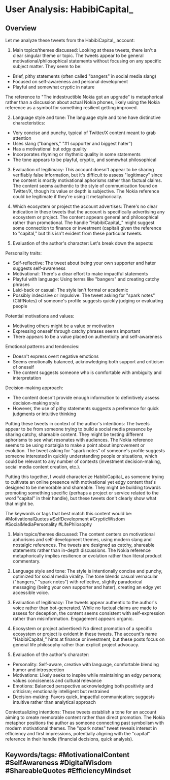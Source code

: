 # User Analysis: HabibiCapital_

## Overview

<think>
Let me analyze these tweets from the HabibiCapital_ account:

1. Main topics/themes discussed:
Looking at these tweets, there isn't a clear singular theme or topic. The tweets appear to be general motivational/philosophical statements without focusing on any specific subject matter. They seem to be:
- Brief, pithy statements (often called "bangers" in social media slang)
- Focused on self-awareness and personal development
- Playful and somewhat cryptic in nature

The reference to "The indestructible Nokia got an upgrade" is metaphorical rather than a discussion about actual Nokia phones, likely using the Nokia reference as a symbol for something resilient getting improved.

2. Language style and tone:
The language style and tone have distinctive characteristics:
- Very concise and punchy, typical of Twitter/X content meant to grab attention
- Uses slang ("bangers," "#1 supporter and biggest hater")
- Has a motivational but edgy quality
- Incorporates rhyming or rhythmic quality in some statements
- The tone appears to be playful, cryptic, and somewhat philosophical

3. Evaluation of legitimacy:
This account doesn't appear to be sharing verifiably false information, but it's difficult to assess "legitimacy" since the content is mostly motivational aphorisms rather than factual claims. The content seems authentic to the style of communication found on Twitter/X, though its value or depth is subjective. The Nokia reference could be legitimate if they're using it metaphorically.

4. Which ecosystem or project the account advertises:
There's no clear indication in these tweets that the account is specifically advertising any ecosystem or project. The content appears general and philosophical rather than promotional. The handle "HabibiCapital_" might suggest some connection to finance or investment (capital) given the reference to "capital," but this isn't evident from these particular tweets.

5. Evaluation of the author's character:
Let's break down the aspects:

Personality traits:
- Self-reflective: The tweet about being your own supporter and hater suggests self-awareness
- Motivational: There's a clear effort to make impactful statements
- Playful with language: Using terms like "bangers" and creating catchy phrases
- Laid-back or casual: The style isn't formal or academic
- Possibly indecisive or impulsive: The tweet asking for "spark notes" (CliffNotes) of someone's profile suggests quickly judging or evaluating people

Potential motivations and values:
- Motivating others might be a value or motivation
- Expressing oneself through catchy phrases seems important
- There appears to be a value placed on authenticity and self-awareness

Emotional patterns and tendencies:
- Doesn't express overt negative emotions
- Seems emotionally balanced, acknowledging both support and criticism of oneself
- The content suggests someone who is comfortable with ambiguity and interpretation

Decision-making approach:
- The content doesn't provide enough information to definitively assess decision-making style
- However, the use of pithy statements suggests a preference for quick judgments or intuitive thinking

Putting these tweets in context of the author's intentions:
The tweets appear to be from someone trying to build a social media presence by sharing catchy, shareable content. They might be testing different aphorisms to see what resonates with audiences. The Nokia reference seems to be using nostalgia to make a point about improvement or evolution. The tweet asking for "spark notes" of someone's profile suggests someone interested in quickly understanding people or situations, which could be relevant to any number of contexts (investment decision-making, social media content creation, etc.).

Putting this together, I would characterize HabibiCapital_ as someone trying to cultivate an online presence with motivational yet edgy content that's designed to be memorable and shareable. They might be building towards promoting something specific (perhaps a project or service related to the word "capital" in their handle), but these tweets don't clearly show what that might be.

The keywords or tags that best match this content would be:
#MotivationalQuotes
#SelfDevelopment
#CrypticWisdom
#SocialMediaPersonality
#LifePhilosophy
</think>

1. Main topics/themes discussed:
The content centers on motivational aphorisms and self-development themes, using modern slang and nostalgic references. The tweets are designed as catchy, shareable statements rather than in-depth discussions. The Nokia reference metaphorically implies resilience or evolution rather than literal product commentary.

2. Language style and tone:
The style is intentionally concise and punchy, optimized for social media virality. The tone blends casual vernacular ("bangers," "spark notes") with reflective, slightly paradoxical messaging (being your own supporter and hater), creating an edgy yet accessible voice.

3. Evaluation of legitimacy:
The tweets appear authentic to the author's voice rather than bot-generated. While no factual claims are made to assess for deception, the content seems consistent with self-expression rather than misinformation. Engagement appears organic.

4. Ecosystem or project advertised:
No direct promotion of a specific ecosystem or project is evident in these tweets. The account's name "HabibiCapital_" hints at finance or investment, but these posts focus on general life philosophy rather than explicit project advocacy.

5. Evaluation of the author's character:
- Personality: Self-aware, creative with language, comfortable blending humor and introspection
- Motivations: Likely seeks to inspire while maintaining an edgy persona; values conciseness and cultural relevance
- Emotions: Balanced perspective acknowledging both positivity and criticism; emotionally intelligent but restrained
- Decision-making: Favors quick, impactful communication; suggests intuitive rather than analytical approach

Contextualizing intentions:
These tweets establish a tone for an account aiming to create memorable content rather than direct promotion. The Nokia metaphor positions the author as someone connecting past symbolism with modern motivational themes. The "spark notes" tweet reveals interest in efficiency and first impressions, potentially aligning with the "capital" reference in their handle (financial decisions, quick analysis).

Keywords/tags:
#MotivationalContent #SelfAwareness #DigitalWisdom #ShareableQuotes #EfficiencyMindset
---
